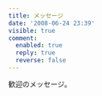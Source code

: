 ```yaml
---
title: メッセージ
date: '2008-06-24 23:39'
visible: true
comment:
  enabled: true
  reply: true
  reverse: false
---
```

歓迎のメッセージ。
